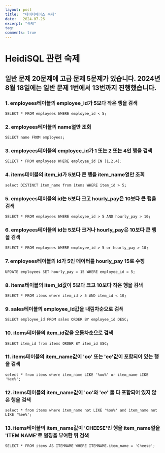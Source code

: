 ```yaml
---
layout: post
title:  "데이터베이스 숙제"
date:   2024-07-26
excerpt: "숙제"
tag:
comments: true
---
```


# HeidiSQL 관련 숙제
## 일반 문제 20문제에 고급 문제 5문제가 있습니다. 2024년 8월 18일에는 일반 문제 1번에서 13번까지 진행했습니다.

### 1. employees테이블의 employee_id가 5보다 작은 행을 검색
``` SELECT * FROM employees WHERE employee_id < 5; ```
### 2. employees테이블의 name열만 조회
``` SELECT name FROM employees; ```
### 3. employees테이블의 employee_id가 1 또는 2 또는 4인 행을 검색
``` SELECT * FROM employees WHERE employee_id IN (1,2,4); ```
### 4. items테이블의 item_id가 5보다 큰 행을 item_name열만 조회
```select DISTINCT item_name from items WHERE item_id > 5;```
### 5. employees테이블의 id는 5보다 크고  hourly_pay은 10보다 큰 행을 검색
```SELECT * FROM employees WHERE employee_id > 5 AND hourly_pay > 10;```
### 6. employees테이블의 id는 5보다 크거나  hourly_pay은 10보다 큰 행을 검색
```SELECT * FROM employees WHERE employee_id > 5 or hourly_pay > 10;```
### 7. employees테이블의 id가 5인 데이터를 hourly_pay 15로 수정
```UPDATE employees SET hourly_pay = 15 WHERE employee_id = 5;```
### 8. items테이블의 item_id값이 5보다 크고 10보다 작은 행을 검색
```SELECT * FROM items where item_id > 5 AND item_id < 10;```
### 9. sales테이블의 employee_id값을 내림차순으로 검색
```SELECT employee_id FROM sales ORDER BY employee_id DESC;```
### 10. items테이블의 item_id값을 오름차순으로 검색
```SELECT item_id from items ORDER BY item_id ASC;```
### 11. items테이블의 item_name값이 'oo' 또는 'ee'값이 포함되어 있는 행을 검색
```select * from items where item_name LIKE '%oo%' or item_name LIKE '%ee%';```
### 12. items테이블의 item_name값이 'oo'와 'ee' 둘 다 포함되어 있지 않은 행을 검색
```select * from items where item_name not LIKE '%oo%' and item_name not LIKE '%ee%';```
### 13. items테이블의 item_name값이 'CHEESE'인 행을 item_name열을 'ITEM NAME'로 별칭을 부여한 뒤 검색
```SELECT * FROM items AS ITEMNAME WHERE ITEMNAME.item_name = 'Cheese';```
